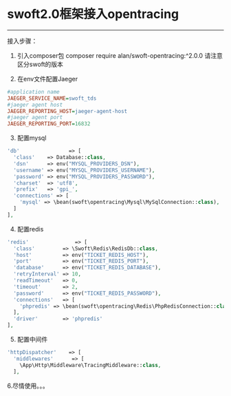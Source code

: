 # swoft2.0框架接入opentracing

------

接入步骤：

1. 引入composer包 composer require alan/swoft-opentracing:^2.0.0 请注意区分swoft的版本

2. 在env文件配置Jaeger

```ini
#application name
JAEGER_SERVICE_NAME=swoft_tds
#jaeger agent host
JAEGER_REPORTING_HOST=jaeger-agent-host
#jaeger agent port
JAEGER_REPORTING_PORT=16832
```

3. 配置mysql
```php
'db'                => [
  'class'    => Database::class,
  'dsn'      => env("MYSQL_PROVIDERS_DSN"),
  'username' => env("MYSQL_PROVIDERS_USERNAME"),
  'password' => env("MYSQL_PROVIDERS_PASSWORD"),
  'charset'  => 'utf8',
  'prefix'   => 'gpi_',
  'connections' => [
    'mysql' => \bean(swoft\opentracing\Mysql\MySqlConnection::class),
  ]
],
```
4. 配置redis
```php
'redis'               => [
  'class'         => \Swoft\Redis\RedisDb::class,
  'host'          => env("TICKET_REDIS_HOST"),
  'port'          => env("TICKET_REDIS_PORT"),
  'database'      => env("TICKET_REDIS_DATABASE"),
  'retryInterval' => 10,
  'readTimeout'   => 0,
  'timeout'       => 2,
  'password'      => env("TICKET_REDIS_PASSWORD"),
  'connections'   => [
    'phpredis' => \bean(swoft\opentracing\Redis\PhpRedisConnection::class)
  ],
  'driver'        => 'phpredis'
],
```
5. 配置中间件

```php
'httpDispatcher'    => [
  'middlewares'      => [
    \App\Http\Middleware\TracingMiddleware::class,
  ],
```

6.尽情使用。。。